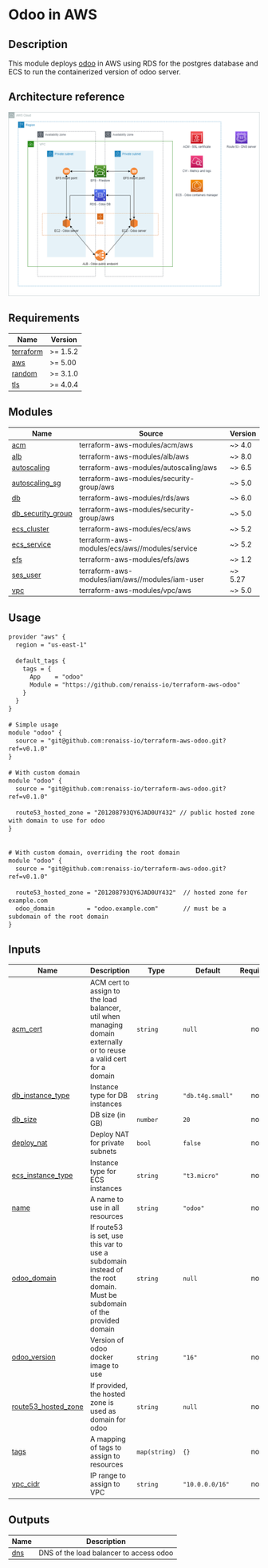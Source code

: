 <!-- BEGIN_TF_DOCS -->
# Odoo in AWS

## Description

This module deploys [odoo](https://odoo.com) in AWS using RDS for the postgres database and ECS to run the containerized version of odoo server.

## Architecture reference

![Architecture diagram](images/Diagram.png)

## Requirements

| Name | Version |
|------|---------|
| <a name="requirement_terraform"></a> [terraform](#requirement_terraform) | >= 1.5.2 |
| <a name="requirement_aws"></a> [aws](#requirement_aws) | >= 5.00 |
| <a name="requirement_random"></a> [random](#requirement_random) | >= 3.1.0 |
| <a name="requirement_tls"></a> [tls](#requirement_tls) | >= 4.0.4 |

## Modules

| Name | Source | Version |
|------|--------|---------|
| <a name="module_acm"></a> [acm](#module_acm) | terraform-aws-modules/acm/aws | ~> 4.0 |
| <a name="module_alb"></a> [alb](#module_alb) | terraform-aws-modules/alb/aws | ~> 8.0 |
| <a name="module_autoscaling"></a> [autoscaling](#module_autoscaling) | terraform-aws-modules/autoscaling/aws | ~> 6.5 |
| <a name="module_autoscaling_sg"></a> [autoscaling_sg](#module_autoscaling_sg) | terraform-aws-modules/security-group/aws | ~> 5.0 |
| <a name="module_db"></a> [db](#module_db) | terraform-aws-modules/rds/aws | ~> 6.0 |
| <a name="module_db_security_group"></a> [db_security_group](#module_db_security_group) | terraform-aws-modules/security-group/aws | ~> 5.0 |
| <a name="module_ecs_cluster"></a> [ecs_cluster](#module_ecs_cluster) | terraform-aws-modules/ecs/aws | ~> 5.2 |
| <a name="module_ecs_service"></a> [ecs_service](#module_ecs_service) | terraform-aws-modules/ecs/aws//modules/service | ~> 5.2 |
| <a name="module_efs"></a> [efs](#module_efs) | terraform-aws-modules/efs/aws | ~> 1.2 |
| <a name="module_ses_user"></a> [ses_user](#module_ses_user) | terraform-aws-modules/iam/aws//modules/iam-user | ~> 5.27 |
| <a name="module_vpc"></a> [vpc](#module_vpc) | terraform-aws-modules/vpc/aws | ~> 5.0 |

## Usage

```hcl
provider "aws" {
  region = "us-east-1"

  default_tags {
    tags = {
      App    = "odoo"
      Module = "https://github.com/renaiss-io/terraform-aws-odoo"
    }
  }
}

# Simple usage
module "odoo" {
  source = "git@github.com:renaiss-io/terraform-aws-odoo.git?ref=v0.1.0"
}

# With custom domain
module "odoo" {
  source = "git@github.com:renaiss-io/terraform-aws-odoo.git?ref=v0.1.0"

  route53_hosted_zone = "Z01208793QY6JAD0UY432" // public hosted zone with domain to use for odoo
}


# With custom domain, overriding the root domain
module "odoo" {
  source = "git@github.com:renaiss-io/terraform-aws-odoo.git?ref=v0.1.0"

  route53_hosted_zone = "Z01208793QY6JAD0UY432"  // hosted zone for example.com
  odoo_domain         = "odoo.example.com"       // must be a subdomain of the root domain
}
```


## Inputs

| Name | Description | Type | Default | Required |
|------|-------------|------|---------|:--------:|
| <a name="input_acm_cert"></a> [acm_cert](#input_acm_cert) | ACM cert to assign to the load balancer, util when managing domain externally or to reuse a valid cert for a domain | `string` | `null` | no |
| <a name="input_db_instance_type"></a> [db_instance_type](#input_db_instance_type) | Instance type for DB instances | `string` | `"db.t4g.small"` | no |
| <a name="input_db_size"></a> [db_size](#input_db_size) | DB size (in GB) | `number` | `20` | no |
| <a name="input_deploy_nat"></a> [deploy_nat](#input_deploy_nat) | Deploy NAT for private subnets | `bool` | `false` | no |
| <a name="input_ecs_instance_type"></a> [ecs_instance_type](#input_ecs_instance_type) | Instance type for ECS instances | `string` | `"t3.micro"` | no |
| <a name="input_name"></a> [name](#input_name) | A name to use in all resources | `string` | `"odoo"` | no |
| <a name="input_odoo_domain"></a> [odoo_domain](#input_odoo_domain) | If route53 is set, use this var to use a subdomain instead of the root domain. Must be subdomain of the provided domain | `string` | `null` | no |
| <a name="input_odoo_version"></a> [odoo_version](#input_odoo_version) | Version of odoo docker image to use | `string` | `"16"` | no |
| <a name="input_route53_hosted_zone"></a> [route53_hosted_zone](#input_route53_hosted_zone) | If provided, the hosted zone is used as domain for odoo | `string` | `null` | no |
| <a name="input_tags"></a> [tags](#input_tags) | A mapping of tags to assign to resources | `map(string)` | `{}` | no |
| <a name="input_vpc_cidr"></a> [vpc_cidr](#input_vpc_cidr) | IP range to assign to VPC | `string` | `"10.0.0.0/16"` | no |

## Outputs

| Name | Description |
|------|-------------|
| <a name="output_dns"></a> [dns](#output_dns) | DNS of the load balancer to access odoo |
<!-- END_TF_DOCS -->